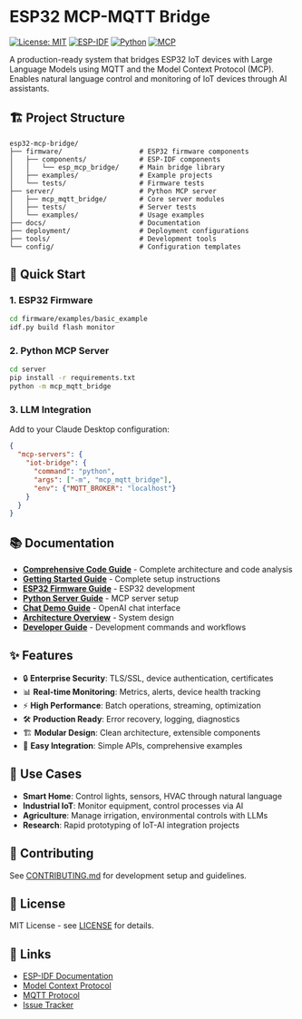 # ESP32 MCP-MQTT Bridge

[![License: MIT](https://img.shields.io/badge/License-MIT-yellow.svg)](https://opensource.org/licenses/MIT)
[![ESP-IDF](https://img.shields.io/badge/ESP--IDF-v5.1+-blue.svg)](https://docs.espressif.com/projects/esp-idf/en/latest/)
[![Python](https://img.shields.io/badge/Python-3.11+-green.svg)](https://www.python.org/)
[![MCP](https://img.shields.io/badge/MCP-1.0+-purple.svg)](https://modelcontextprotocol.io/)

A production-ready system that bridges ESP32 IoT devices with Large Language Models using MQTT and the Model Context Protocol (MCP). Enables natural language control and monitoring of IoT devices through AI assistants.

## 🏗️ **Project Structure**

```
esp32-mcp-bridge/
├── firmware/                   # ESP32 firmware components
│   ├── components/             # ESP-IDF components
│   │   └── esp_mcp_bridge/     # Main bridge library
│   ├── examples/               # Example projects
│   └── tests/                  # Firmware tests
├── server/                     # Python MCP server
│   ├── mcp_mqtt_bridge/        # Core server modules
│   ├── tests/                  # Server tests
│   └── examples/               # Usage examples
├── docs/                       # Documentation
├── deployment/                 # Deployment configurations
├── tools/                      # Development tools
└── config/                     # Configuration templates
```

## 🚀 **Quick Start**

### **1. ESP32 Firmware**
```bash
cd firmware/examples/basic_example
idf.py build flash monitor
```

### **2. Python MCP Server**
```bash
cd server
pip install -r requirements.txt
python -m mcp_mqtt_bridge
```

### **3. LLM Integration**
Add to your Claude Desktop configuration:
```json
{
  "mcp-servers": {
    "iot-bridge": {
      "command": "python",
      "args": ["-m", "mcp_mqtt_bridge"],
      "env": {"MQTT_BROKER": "localhost"}
    }
  }
}
```

## 📚 **Documentation**

- **[Comprehensive Code Guide](ESP32_MCP_BRIDGE_COMPREHENSIVE_GUIDE.md)** - Complete architecture and code analysis
- **[Getting Started Guide](docs/setup_guide.md)** - Complete setup instructions
- **[ESP32 Firmware Guide](firmware/README.md)** - ESP32 development
- **[Python Server Guide](server/README.md)** - MCP server setup
- **[Chat Demo Guide](server/CHAT_DEMO_README.md)** - OpenAI chat interface
- **[Architecture Overview](docs/enhanced-features.md)** - System design
- **[Developer Guide](CLAUDE.md)** - Development commands and workflows

## ✨ **Features**

- 🔒 **Enterprise Security**: TLS/SSL, device authentication, certificates
- 📊 **Real-time Monitoring**: Metrics, alerts, device health tracking
- ⚡ **High Performance**: Batch operations, streaming, optimization
- 🛠️ **Production Ready**: Error recovery, logging, diagnostics
- 🏗️ **Modular Design**: Clean architecture, extensible components
- 🔧 **Easy Integration**: Simple APIs, comprehensive examples

## 🎯 **Use Cases**

- **Smart Home**: Control lights, sensors, HVAC through natural language
- **Industrial IoT**: Monitor equipment, control processes via AI
- **Agriculture**: Manage irrigation, environmental controls with LLMs
- **Research**: Rapid prototyping of IoT-AI integration projects

## 🤝 **Contributing**

See [CONTRIBUTING.md](CONTRIBUTING.md) for development setup and guidelines.

## 📄 **License**

MIT License - see [LICENSE](LICENSE) for details.

## 🔗 **Links**

- [ESP-IDF Documentation](https://docs.espressif.com/projects/esp-idf/)
- [Model Context Protocol](https://modelcontextprotocol.io/)
- [MQTT Protocol](https://mqtt.org/)
- [Issue Tracker](https://github.com/your-org/esp32-mcp-bridge/issues)
